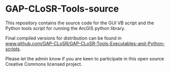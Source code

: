 GAP-CLoSR-Tools-source
==========================

This repository contains the source code for the GUI VB script and the Python tools script for running the ArcGIS python library. 

Final compiled versions for distribution can be found in www.github.com/GAP-CLoSR/GAP-CLoSR-Tools-Executables-and-Python-scripts.

Please let the admin know if you are keen to participate in this open source Creative Commons licensed project.
